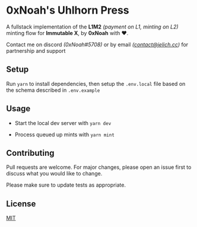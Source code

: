 # 0xNoah's Uhlhorn Press
A fullstack implementation of the **L1M2** *(payment on L1, minting on L2)* minting flow for **Immutable X**, by **0xNoah** with ❤️.

Contact me on discord *(0xNoah#5708)* or by email *(contact@jelich.cc)* for partnership and support

## Setup

Run `yarn` to install dependencies, then setup the `.env.local` file based on the schema described in `.env.example`

## Usage

* Start the local dev server with `yarn dev`

* Process queued up mints with `yarn mint` 

## Contributing
Pull requests are welcome. For major changes, please open an issue first to discuss what you would like to change.

Please make sure to update tests as appropriate.

## License
[MIT](https://choosealicense.com/licenses/mit/)

